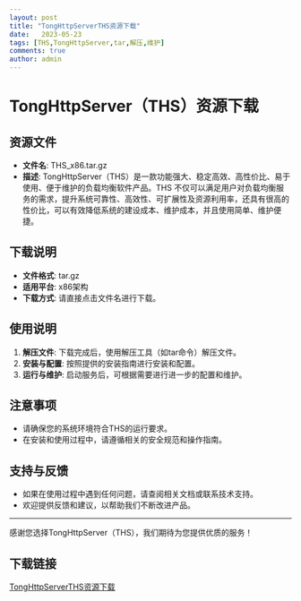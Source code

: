 ```yaml
---
layout: post
title: "TongHttpServerTHS资源下载"
date:   2023-05-23
tags: [THS,TongHttpServer,tar,解压,维护]
comments: true
author: admin
---
```

# TongHttpServer（THS）资源下载

## 资源文件
- **文件名**: THS_x86.tar.gz
- **描述**: TongHttpServer（THS）是一款功能强大、稳定高效、高性价比、易于使用、便于维护的负载均衡软件产品。THS 不仅可以满足用户对负载均衡服务的需求，提升系统可靠性、高效性、可扩展性及资源利用率，还具有很高的性价比，可以有效降低系统的建设成本、维护成本，并且使用简单、维护便捷。

## 下载说明
- **文件格式**: tar.gz
- **适用平台**: x86架构
- **下载方式**: 请直接点击文件名进行下载。

## 使用说明
1. **解压文件**: 下载完成后，使用解压工具（如tar命令）解压文件。
2. **安装与配置**: 按照提供的安装指南进行安装和配置。
3. **运行与维护**: 启动服务后，可根据需要进行进一步的配置和维护。

## 注意事项
- 请确保您的系统环境符合THS的运行要求。
- 在安装和使用过程中，请遵循相关的安全规范和操作指南。

## 支持与反馈
- 如果在使用过程中遇到任何问题，请查阅相关文档或联系技术支持。
- 欢迎提供反馈和建议，以帮助我们不断改进产品。

---

感谢您选择TongHttpServer（THS），我们期待为您提供优质的服务！

## 下载链接

[TongHttpServerTHS资源下载](https://pan.quark.cn/s/03a9fe912f11)